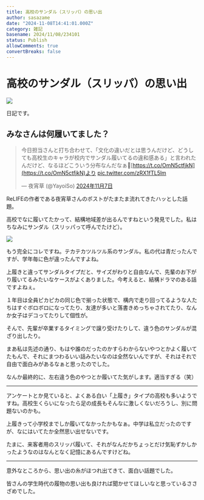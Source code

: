 ```yaml
---
title: 高校のサンダル（スリッパ）の思い出
author: sasazame
date: "2024-11-08T14:41:01.000Z"
category: 雑記
basename: 2024/11/08/234101
status: Publish
allowComments: true
convertBreaks: false
---
```

# 高校のサンダル（スリッパ）の思い出

![](https://cdn-ak.f.st-hatena.com/images/fotolife/s/sasazame/20230908/20230908202155.png)

日記です。

<!-- Extended Body -->

## みなさんは何履いてました？

> 今日担当さんと打ち合わせて、「文化の違いだとは思うんだけど、どうしても高校生のキャラが校内でサンダル履いてるの違和感ある」と言われたんだけど、なるほどこういう分布なんだなぁ🤔[https://t.co/OmN5ctfjkN](https://t.co/OmN5ctfjkN)より [pic.twitter.com/zRX1fTL5lm](https://t.co/zRX1fTL5lm)
> 
> — 夜宵草 (@YayoiSo) [2024年11月7日](https://twitter.com/YayoiSo/status/1854429457316204646?ref_src=twsrc%5Etfw)

ReLIFEの作者である夜宵草さんのポストがたまたま流れてきたハッとした話題。

高校でなに履いてたかって、結構地域差が出るんですねという発見でした。私はちなみにサンダル（スリッパって呼んでたけど）。

![](https://cdn-ak.f.st-hatena.com/images/fotolife/s/sasazame/20241108/20241108233945.png)

もう完全にコレですね。テカテカツルツル系のサンダル。私の代は青だったんですが、学年毎に色が違ったんですよね。

上履きと違ってサンダルタイプだと、サイズがわりと自由なんで、先輩のお下がり履いてるみたいなケースがよくありました。今考えると、結構ドラマのある話ですよねぇ。

１年目は全員ピカピカの同じ色で揃った状態で、構内で走り回ってるような人たちはすぐボロボロになってたり、友達が多いと落書きめっちゃされてたり、なんか女子はデコってたりして個性が。

そんで、先輩が卒業するタイミングで譲り受けたりして、違う色のサンダルが混ざり出したり。

まあ私は先述の通り、もはや誰のだったのかすらわからないやつとかよく履いてたもんで、それにまつわるいい話みたいなのは全然ないんですが、それはそれで自由で面白みがあるなぁと思ったのでした。

なんか最終的に、左右違う色のやつとか履いてた気がします。適当すぎる（笑）

* * *

アンケートとか見ていると、よくある白い「上履き」タイプの高校も多いようですね。高校生くらいになったら足の成長もそんなに激しくないだろうし、別に問題ないのかも。

上履きって小学校までしか履いてなかったかもなぁ。中学は私立だったのですが、なにはいてたか全然思い出せないです。

たまに、来客者用のスリッパ履いて、それがなんだかちょっとだけ気恥ずかしかったようなのはなんとなく記憶にあるんですけどね。

* * *

意外なところから、思い出の糸がほつれ出てきて、面白い話題でした。

皆さんの学生時代の履物の思い出も良ければ聞かせてほしいなと思っているささざめでした。